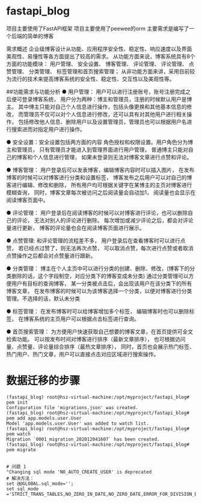# fastapi_blog
项目主要使用了FastAPI框架
项目主要使用了peewee的orm
主要需求是编写了一个后端的简单的博客

需求概述
企业级博客设计从功能、应用程序安全性、稳定性、响应速度以及界面美观性、易懂性等各方面提出了较高的需求。
从功能方面来说，博客系统具有8个方面的功能模块：
    用户管理、
    安全设置、
    博客管理、
    评论管理、
    评论管理、
    点赞管理、
    分类管理、
    标签管理和首页搜索管理；
    从非功能方面来讲，采用目前较为流行的技术来提高博客系统的安全性、稳定性、交互性以及美观性等。



##功能需求与功能分析
● 用户管理：
    用户可以进行注册账号，账号注册完成之后便可登录博客系统，
    用户分为两种：博主和管理员，注册的时候默认用户是博主。
    其中博主只能对自己个人信息进行操作，包括头像更换和其他基本信息的修改，
    而管理员不仅可以对个人信息进行修改，还可以具有对其他用户进行相关操作，
    包括修改他人信息、删除用户以及设置管理员，管理员也可以根据用户名进行搜索进而对指定用户进行操作。

● 安全设置：安全设置包括两方面的内容
    角色授权和权限设置。用户角色分为博主和管理员，
    只有管理员才能进入到管理界面进行用户管理，
    普通博主只能对自己的博客和个人信息进行管理，
    如果未登录则无法对博客文章进行点赞和评论。

● 博客管理： 
    用户登录后可以发表博客，编辑博客内容时可以插入图片，
    在发布博客的时候可以对博客进行分类和设置标签，
    博客发布之后用户可以对自己的博客进行编辑、修改和删除，
    所有用户均可根据关键字在某博主的主页对博客进行模糊查询，
    同时，博客文章每次被访问之后阅读量会自动加1，
    阅读量也会显示在阅读博客页面中。

● 评论管理：
    用户登录后在阅读博客的时候可以对博客进行评论，也可以删除自己的评论，
    无法对别人的评论进行删除。
    每次增加或减少评论之后，都会对评论量进行更新，
    博客的评论量也会在阅读博客页面进行展示。

● 点赞管理:
    和评论管理的流程差不多，
    用户登录后在查看博客时可以进行点赞，
    若已经点过赞了，则无法再次点赞，
    可以取消点赞，每次进行点赞或者取消点赞操作之后都会对点赞量进行跟新。

● 分类管理：
    博主在个人主页中可以进行分类的创建、删除、修改，(博客下的分类删除的话，这个字段制空，对应分类下的博客变成未分类)
    通过分类管理可以方便用户有目标的查询博客，
    某一分类被点击后，会出现该用户在该分类下的所有博客文章，
    在发布博客的时候可以为该博客选择一个分类，以便对博客进行分类管理。不选择的话，默认未分类

● 标签管理：
    在发布博客时可以给博客增加多个标签，
    编辑博客时也可以删除标签，
    在博客系统的主页用户可以根据点击标签进行查询。

● 首页搜索管理：
    为方便用户快速获取自己想要的博客文章，在首页提供可全文检索功能。
    可以按发布时间对博客进行排序（最新文章排序），
    也可根据访问量、点赞量、评论量综合排序（最热文章排序），
    同时，首页也会展示热门标签、热门用户、热门文章，用户可以直接点击对应区域进行搜索操作。


# 数据迁移的步骤
```
(fastapi_blog) root@hsz-virtual-machine:/opt/myproject/fastapi_blog# pem init
Configuration file 'migrations.json' was created.
(fastapi_blog) root@hsz-virtual-machine:/opt/myproject/fastapi_blog# pem add app.models.user.User
Model 'app.models.user.User' was added to watch list.
(fastapi_blog) root@hsz-virtual-machine:/opt/myproject/fastapi_blog# pem watch
Migration `0001_migration_202012041607` has been created.
(fastapi_blog) root@hsz-virtual-machine:/opt/myproject/fastapi_blog# pem migrate


# 问题 1
"Changing sql mode 'NO_AUTO_CREATE_USER' is deprecated
# 解决方法：
set @@GLOBAL.sql_mode='';
set sql_mode ='STRICT_TRANS_TABLES,NO_ZERO_IN_DATE,NO_ZERO_DATE,ERROR_FOR_DIVISION_BY_ZERO,NO_AUTO_CREATE_USER,NO_ENGINE_SUBSTITUTION';

